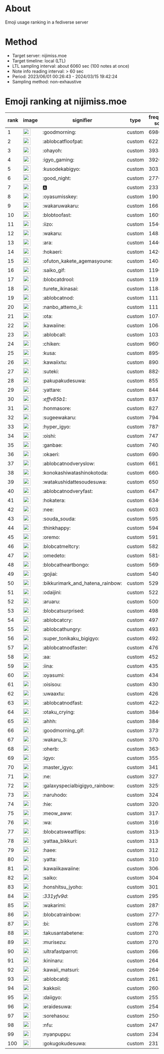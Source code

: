 # About
Emoji usage ranking in a fediverse server

# Method
- Target server: nijimiss.moe
- Target timeline: local (LTL)
- LTL sampling interval: about 6060 sec (100 notes at once)
- Note info reading interval: > 60 sec
- Period: 2023/06/01 00:26:43 - 2024/03/15 19:42:24 
- Sampling method: non-exhaustive

# Emoji ranking at nijimiss.moe

|rank|image|signifier|type|frequency score|
|----|----|----|----|----|
|1|<img height="24" src="https://nijimiss.moe/emoji/goodmorning.webp">|:goodmorning:|custom|69809|
|2|<img height="24" src="https://nijimiss.moe/emoji/ablobcatfloofpat.webp">|:ablobcatfloofpat:|custom|62224|
|3|<img height="24" src="https://nijimiss.moe/emoji/ohayoh.webp">|:ohayoh:|custom|39388|
|4|<img height="24" src="https://nijimiss.moe/emoji/igyo_gaming.webp">|:igyo_gaming:|custom|39205|
|5|<img height="24" src="https://nijimiss.moe/emoji/kusodekabigyo.webp">|:kusodekabigyo:|custom|30328|
|6|<img height="24" src="https://nijimiss.moe/emoji/good_night.webp">|:good_night:|custom|27762|
|7|<img height="24" src="https://nijimiss.moe/emoji/a.webp">|:a:|custom|23378|
|8|<img height="24" src="https://nijimiss.moe/emoji/oyasumisskey.webp">|:oyasumisskey:|custom|19010|
|9|<img height="24" src="https://nijimiss.moe/emoji/wakaruwakaru.webp">|:wakaruwakaru:|custom|16614|
|10|<img height="24" src="https://nijimiss.moe/emoji/blobtoofast.webp">|:blobtoofast:|custom|16094|
|11|<img height="24" src="https://nijimiss.moe/emoji/iizo.webp">|:iizo:|custom|15466|
|12|<img height="24" src="https://nijimiss.moe/emoji/wakaru.webp">|:wakaru:|custom|14838|
|13|<img height="24" src="https://nijimiss.moe/emoji/ara.webp">|:ara:|custom|14409|
|14|<img height="24" src="https://nijimiss.moe/emoji/hokaeri.webp">|:hokaeri:|custom|14265|
|15|<img height="24" src="https://nijimiss.moe/emoji/ofuton_kakete_agemasyoune.webp">|:ofuton_kakete_agemasyoune:|custom|14088|
|16|<img height="24" src="https://nijimiss.moe/emoji/saiko_gif.webp">|:saiko_gif:|custom|11969|
|17|<img height="24" src="https://nijimiss.moe/emoji/blobcatdrool.webp">|:blobcatdrool:|custom|11922|
|18|<img height="24" src="https://nijimiss.moe/emoji/turete_ikinasai.webp">|:turete_ikinasai:|custom|11880|
|19|<img height="24" src="https://nijimiss.moe/emoji/ablobcatnod.webp">|:ablobcatnod:|custom|11136|
|20|<img height="24" src="https://nijimiss.moe/emoji/nanbo_attemo_ii.webp">|:nanbo_attemo_ii:|custom|11116|
|21|<img height="24" src="https://nijimiss.moe/emoji/ota.webp">|:ota:|custom|10741|
|22|<img height="24" src="https://nijimiss.moe/emoji/kawaiine.webp">|:kawaiine:|custom|10648|
|23|<img height="24" src="https://nijimiss.moe/emoji/ablobcall.webp">|:ablobcall:|custom|10335|
|24|<img height="24" src="https://nijimiss.moe/emoji/chiken.webp">|:chiken:|custom|9609|
|25|<img height="24" src="https://nijimiss.moe/emoji/kusa.webp">|:kusa:|custom|8956|
|26|<img height="24" src="https://nijimiss.moe/emoji/kawaiixtu.webp">|:kawaiixtu:|custom|8903|
|27|<img height="24" src="https://nijimiss.moe/emoji/suteki.webp">|:suteki:|custom|8826|
|28|<img height="24" src="https://nijimiss.moe/emoji/pakupakudesuwa.webp">|:pakupakudesuwa:|custom|8557|
|29|<img height="24" src="https://nijimiss.moe/emoji/yattare.webp">|:yattare:|custom|8443|
|30|<img height="24" src="https://nijimiss.moe/emoji/_effv85b1_.webp">|:_effv85b1_:|custom|8375|
|31|<img height="24" src="https://nijimiss.moe/emoji/honmasore.webp">|:honmasore:|custom|8273|
|32|<img height="24" src="https://nijimiss.moe/emoji/sugeewakaru.webp">|:sugeewakaru:|custom|7944|
|33|<img height="24" src="https://nijimiss.moe/emoji/hyper_igyo.webp">|:hyper_igyo:|custom|7879|
|34|<img height="24" src="https://nijimiss.moe/emoji/oishi.webp">|:oishi:|custom|7477|
|35|<img height="24" src="https://nijimiss.moe/emoji/ganbae.webp">|:ganbae:|custom|7403|
|36|<img height="24" src="https://nijimiss.moe/emoji/okaeri.webp">|:okaeri:|custom|6904|
|37|<img height="24" src="https://nijimiss.moe/emoji/ablobcatnodveryslow.webp">|:ablobcatnodveryslow:|custom|6612|
|38|<img height="24" src="https://nijimiss.moe/emoji/konokashiwatashinokotoda.webp">|:konokashiwatashinokotoda:|custom|6604|
|39|<img height="24" src="https://nijimiss.moe/emoji/watakushidattesoudesuwa.webp">|:watakushidattesoudesuwa:|custom|6507|
|40|<img height="24" src="https://nijimiss.moe/emoji/ablobcatnodveryfast.webp">|:ablobcatnodveryfast:|custom|6479|
|41|<img height="24" src="https://nijimiss.moe/emoji/hokatera.webp">|:hokatera:|custom|6340|
|42|<img height="24" src="https://nijimiss.moe/emoji/nee.webp">|:nee:|custom|6032|
|43|<img height="24" src="https://nijimiss.moe/emoji/souda_souda.webp">|:souda_souda:|custom|5951|
|44|<img height="24" src="https://nijimiss.moe/emoji/thinkhappy.webp">|:thinkhappy:|custom|5947|
|45|<img height="24" src="https://nijimiss.moe/emoji/oremo.webp">|:oremo:|custom|5912|
|46|<img height="24" src="https://nijimiss.moe/emoji/blobcatmeltcry.webp">|:blobcatmeltcry:|custom|5822|
|47|<img height="24" src="https://nijimiss.moe/emoji/omedeto.webp">|:omedeto:|custom|5816|
|48|<img height="24" src="https://nijimiss.moe/emoji/blobcatheartbongo.webp">|:blobcatheartbongo:|custom|5696|
|49|<img height="24" src="https://nijimiss.moe/emoji/gojiai.webp">|:gojiai:|custom|5407|
|50|<img height="24" src="https://nijimiss.moe/emoji/bikkurimark_and_hatena_rainbow.webp">|:bikkurimark_and_hatena_rainbow:|custom|5291|
|51|<img height="24" src="https://nijimiss.moe/emoji/odaijini.webp">|:odaijini:|custom|5221|
|52|<img height="24" src="https://nijimiss.moe/emoji/aruaru.webp">|:aruaru:|custom|5009|
|53|<img height="24" src="https://nijimiss.moe/emoji/blobcatsurprised.webp">|:blobcatsurprised:|custom|4985|
|54|<img height="24" src="https://nijimiss.moe/emoji/ablobcatcry.webp">|:ablobcatcry:|custom|4975|
|55|<img height="24" src="https://nijimiss.moe/emoji/ablobcathungry.webp">|:ablobcathungry:|custom|4932|
|56|<img height="24" src="https://nijimiss.moe/emoji/super_tonikaku_bigigyo.webp">|:super_tonikaku_bigigyo:|custom|4928|
|57|<img height="24" src="https://nijimiss.moe/emoji/ablobcatnodfaster.webp">|:ablobcatnodfaster:|custom|4767|
|58|<img height="24" src="https://nijimiss.moe/emoji/aa.webp">|:aa:|custom|4525|
|59|<img height="24" src="https://nijimiss.moe/emoji/iina.webp">|:iina:|custom|4352|
|60|<img height="24" src="https://nijimiss.moe/emoji/oyasumi.webp">|:oyasumi:|custom|4345|
|61|<img height="24" src="https://nijimiss.moe/emoji/oisisou.webp">|:oisisou:|custom|4305|
|62|<img height="24" src="https://nijimiss.moe/emoji/uwaaxtu.webp">|:uwaaxtu:|custom|4261|
|63|<img height="24" src="https://nijimiss.moe/emoji/ablobcatnodfast.webp">|:ablobcatnodfast:|custom|4220|
|64|<img height="24" src="https://nijimiss.moe/emoji/otaku_crying.webp">|:otaku_crying:|custom|3840|
|65|<img height="24" src="https://nijimiss.moe/emoji/ahhh.webp">|:ahhh:|custom|3840|
|66|<img height="24" src="https://nijimiss.moe/emoji/goodmorning_gif.webp">|:goodmorning_gif:|custom|3739|
|67|<img height="24" src="https://nijimiss.moe/emoji/wakaru_3.webp">|:wakaru_3:|custom|3708|
|68|<img height="24" src="https://nijimiss.moe/emoji/oherb.webp">|:oherb:|custom|3630|
|69|<img height="24" src="https://nijimiss.moe/emoji/igyo.webp">|:igyo:|custom|3554|
|70|<img height="24" src="https://nijimiss.moe/emoji/master_igyo.webp">|:master_igyo:|custom|3417|
|71|<img height="24" src="https://nijimiss.moe/emoji/ne.webp">|:ne:|custom|3273|
|72|<img height="24" src="https://nijimiss.moe/emoji/galaxyspecialbigigyo_rainbow.webp">|:galaxyspecialbigigyo_rainbow:|custom|3259|
|73|<img height="24" src="https://nijimiss.moe/emoji/naruhodo.webp">|:naruhodo:|custom|3247|
|74|<img height="24" src="https://nijimiss.moe/emoji/hie.webp">|:hie:|custom|3208|
|75|<img height="24" src="https://nijimiss.moe/emoji/meow_aww.webp">|:meow_aww:|custom|3174|
|76|<img height="24" src="https://nijimiss.moe/emoji/wa.webp">|:wa:|custom|3169|
|77|<img height="24" src="https://nijimiss.moe/emoji/blobcatsweatflips.webp">|:blobcatsweatflips:|custom|3136|
|78|<img height="24" src="https://nijimiss.moe/emoji/yattaa_bikkuri.webp">|:yattaa_bikkuri:|custom|3135|
|79|<img height="24" src="https://nijimiss.moe/emoji/haee.webp">|:haee:|custom|3123|
|80|<img height="24" src="https://nijimiss.moe/emoji/yatta.webp">|:yatta:|custom|3105|
|81|<img height="24" src="https://nijimiss.moe/emoji/kawaiikawaiine.webp">|:kawaiikawaiine:|custom|3064|
|82|<img height="24" src="https://nijimiss.moe/emoji/saiko.webp">|:saiko:|custom|3045|
|83|<img height="24" src="https://nijimiss.moe/emoji/honshitsu_jyoho.webp">|:honshitsu_jyoho:|custom|3012|
|84|<img height="24" src="https://nijimiss.moe/emoji/_331yfv9d_.webp">|:_331yfv9d_:|custom|2955|
|85|<img height="24" src="https://nijimiss.moe/emoji/wakarimi.webp">|:wakarimi:|custom|2879|
|86|<img height="24" src="https://nijimiss.moe/emoji/blobcatrainbow.webp">|:blobcatrainbow:|custom|2770|
|87|<img height="24" src="https://nijimiss.moe/emoji/bi.webp">|:bi:|custom|2762|
|88|<img height="24" src="https://nijimiss.moe/emoji/takusantabetene.webp">|:takusantabetene:|custom|2702|
|89|<img height="24" src="https://nijimiss.moe/emoji/murisezu.webp">|:murisezu:|custom|2701|
|90|<img height="24" src="https://nijimiss.moe/emoji/ultrafastparrot.webp">|:ultrafastparrot:|custom|2664|
|91|<img height="24" src="https://nijimiss.moe/emoji/kininaru.webp">|:kininaru:|custom|2641|
|92|<img height="24" src="https://nijimiss.moe/emoji/kawaii_matsuri.webp">|:kawaii_matsuri:|custom|2640|
|93|<img height="24" src="https://nijimiss.moe/emoji/ablobcatdj.webp">|:ablobcatdj:|custom|2612|
|94|<img height="24" src="https://nijimiss.moe/emoji/kakkoii.webp">|:kakkoii:|custom|2604|
|95|<img height="24" src="https://nijimiss.moe/emoji/daiigyo.webp">|:daiigyo:|custom|2553|
|96|<img height="24" src="https://nijimiss.moe/emoji/eraidesuwa.webp">|:eraidesuwa:|custom|2545|
|97|<img height="24" src="https://nijimiss.moe/emoji/sorehasou.webp">|:sorehasou:|custom|2506|
|98|<img height="24" src="https://nijimiss.moe/emoji/nfu.webp">|:nfu:|custom|2475|
|99|<img height="24" src="https://nijimiss.moe/emoji/nyanpuppu.webp">|:nyanpuppu:|custom|2347|
|100|<img height="24" src="https://nijimiss.moe/emoji/gokugokudesuwa.webp">|:gokugokudesuwa:|custom|2317|
